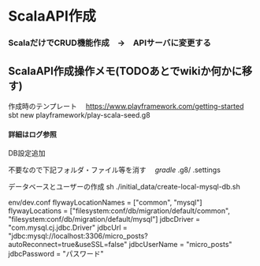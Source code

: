 # ScalaAPI作成
### ScalaだけでCRUD機能作成　→　APIサーバに変更する

## ScalaAPI作成操作メモ(TODOあとでwikiか何かに移す)

作成時のテンプレート
　https://www.playframework.com/getting-started
　sbt new playframework/play-scala-seed.g8

#### 詳細はログ参照

DB設定追加

不要なので下記フォルダ・ファイル等を消す
　*gradle* .g8/ .settings 

データベースとユーザーの作成
sh ./initial_data/create-local-mysql-db.sh

env/dev.conf
flywayLocationNames = ["common", "mysql"]
flywayLocations = ["filesystem:conf/db/migration/default/common", "filesystem:conf/db/migration/default/mysql"]
jdbcDriver = "com.mysql.cj.jdbc.Driver"
jdbcUrl = "jdbc:mysql://localhost:3306/micro_posts?autoReconnect=true&useSSL=false"
jdbcUserName = "micro_posts"
jdbcPassword = "パスワード"
